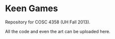 Keen Games
===========

Repository for COSC 4358 (UH Fall 2013). 

All the code and even the art can be uploaded here.
